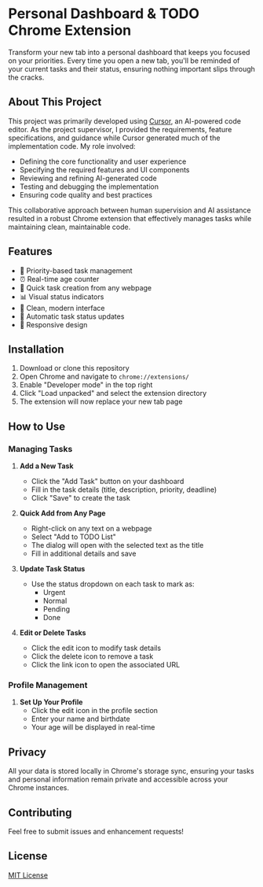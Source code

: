 # Personal Dashboard & TODO Chrome Extension

Transform your new tab into a personal dashboard that keeps you focused on your priorities. Every time you open a new tab, you'll be reminded of your current tasks and their status, ensuring nothing important slips through the cracks.

## About This Project

This project was primarily developed using [Cursor](https://cursor.sh/), an AI-powered code editor. As the project supervisor, I provided the requirements, feature specifications, and guidance while Cursor generated much of the implementation code. My role involved:

- Defining the core functionality and user experience
- Specifying the required features and UI components
- Reviewing and refining AI-generated code
- Testing and debugging the implementation
- Ensuring code quality and best practices

This collaborative approach between human supervision and AI assistance resulted in a robust Chrome extension that effectively manages tasks while maintaining clean, maintainable code.

## Features

- 🎯 Priority-based task management
- ⏰ Real-time age counter
- 🔗 Quick task creation from any webpage
- 📊 Visual status indicators
- 🎨 Clean, modern interface
- 🔄 Automatic task status updates
- 📱 Responsive design

## Installation

1. Download or clone this repository
2. Open Chrome and navigate to `chrome://extensions/`
3. Enable "Developer mode" in the top right
4. Click "Load unpacked" and select the extension directory
5. The extension will now replace your new tab page

## How to Use

### Managing Tasks

1. **Add a New Task**
   - Click the "Add Task" button on your dashboard
   - Fill in the task details (title, description, priority, deadline)
   - Click "Save" to create the task

2. **Quick Add from Any Page**
   - Right-click on any text on a webpage
   - Select "Add to TODO List"
   - The dialog will open with the selected text as the title
   - Fill in additional details and save

3. **Update Task Status**
   - Use the status dropdown on each task to mark as:
     - Urgent
     - Normal
     - Pending
     - Done

4. **Edit or Delete Tasks**
   - Click the edit icon to modify task details
   - Click the delete icon to remove a task
   - Click the link icon to open the associated URL

### Profile Management

1. **Set Up Your Profile**
   - Click the edit icon in the profile section
   - Enter your name and birthdate
   - Your age will be displayed in real-time

## Privacy

All your data is stored locally in Chrome's storage sync, ensuring your tasks and personal information remain private and accessible across your Chrome instances.

## Contributing

Feel free to submit issues and enhancement requests!

## License

[MIT License](LICENSE)
